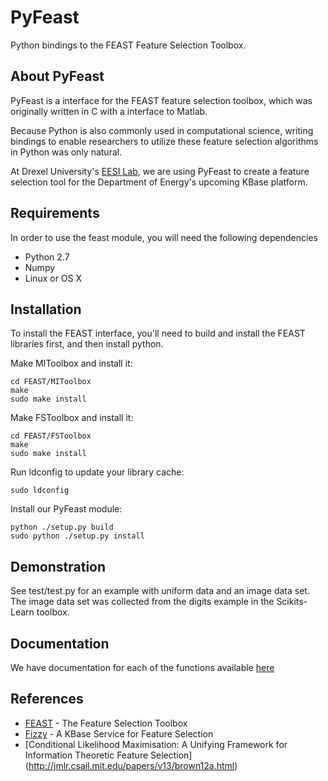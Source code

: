 # PyFeast
Python bindings to the FEAST Feature Selection Toolbox.

## About PyFeast
PyFeast is a interface for the FEAST feature selection toolbox, which was
originally written in C with a interface to Matlab.

Because Python is also commonly used in computational science, writing bindings 
to enable researchers to utilize these feature selection algorithms in Python 
was only natural.

At Drexel University's [EESI Lab](http://www.ece.drexel.edu/gailr/EESI/), we are using PyFeast to create a feature
selection tool for the Department of Energy's upcoming KBase platform.

## Requirements
In order to use the feast module, you will need the following dependencies

* Python 2.7
* Numpy
* Linux or OS X 

## Installation
To install the FEAST interface, you'll need to build and install the FEAST
libraries first, and then install python.

Make MIToolbox and install it:

    cd FEAST/MIToolbox
    make
    sudo make install

Make FSToolbox and install it:

    cd FEAST/FSToolbox
    make
    sudo make install

Run ldconfig to update your library cache:
    
    sudo ldconfig

Install our PyFeast module:

    python ./setup.py build
    sudo python ./setup.py install

## Demonstration
See test/test.py for an example with uniform data and an image
data set. The image data set was collected from the digits example in 
the Scikits-Learn toolbox.

## Documentation
We have documentation for each of the functions available [here](http://mutantturkey.github.com/PyFeast/feast-module.html)

## References
* [FEAST](http://www.cs.man.ac.uk/~gbrown/fstoolbox/) - The Feature Selection Toolbox  
* [Fizzy](http://www.kbase.us/developer-zone/api-documentation/fizzy-feature-selection-service/)  - A KBase Service for Feature Selection
* [Conditional Likelihood Maximisation: A Unifying Framework for Information Theoretic Feature Selection]
(http://jmlr.csail.mit.edu/papers/v13/brown12a.html) 
